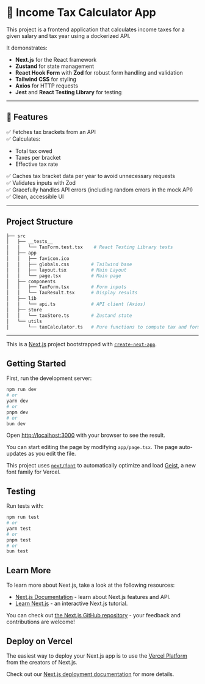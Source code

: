 # 🧮 Income Tax Calculator App

This project is a frontend application that calculates income taxes for a given salary and tax year using a dockerized API.

It demonstrates:

- **Next.js** for the React framework
- **Zustand** for state management
- **React Hook Form** with **Zod** for robust form handling and validation
- **Tailwind CSS** for styling
- **Axios** for HTTP requests
- **Jest** and **React Testing Library** for testing

---

## 🚀 Features

✅ Fetches tax brackets from an API  
✅ Calculates:
- Total tax owed
- Taxes per bracket
- Effective tax rate

✅ Caches tax bracket data per year to avoid unnecessary requests  
✅ Validates inputs with Zod  
✅ Gracefully handles API errors (including random errors in the mock API)  
✅ Clean, accessible UI  

___

## Project Structure

```bash
├── src
│   ├── __tests__
│   │   └── TaxForm.test.tsx    # React Testing Library tests
│   ├── app
│   │   ├── favicon.ico
│   │   ├── globals.css        # Tailwind base
│   │   ├── layout.tsx         # Main Layout
│   │   └── page.tsx           # Main page
│   ├── components
│   │   ├── TaxForm.tsx        # Form inputs
│   │   └── TaxResult.tsx      # Display results
│   ├── lib
│   │   └── api.ts             # API client (Axios)
│   ├── store
│   │   └── taxStore.ts        # Zustand state
│   └── utils
│       └── taxCalculator.ts   # Pure functions to compute tax and format currency

```
---

This is a [Next.js](https://nextjs.org) project bootstrapped with [`create-next-app`](https://nextjs.org/docs/app/api-reference/cli/create-next-app).

## Getting Started

First, run the development server:

```bash
npm run dev
# or
yarn dev
# or
pnpm dev
# or
bun dev
```

Open [http://localhost:3000](http://localhost:3000) with your browser to see the result.

You can start editing the page by modifying `app/page.tsx`. The page auto-updates as you edit the file.

This project uses [`next/font`](https://nextjs.org/docs/app/building-your-application/optimizing/fonts) to automatically optimize and load [Geist](https://vercel.com/font), a new font family for Vercel.

## Testing

Run tests with:

```bash
npm run test
# or
yarn test
# or
pnpm test
# or
bun test
```

## Learn More

To learn more about Next.js, take a look at the following resources:

- [Next.js Documentation](https://nextjs.org/docs) - learn about Next.js features and API.
- [Learn Next.js](https://nextjs.org/learn) - an interactive Next.js tutorial.

You can check out [the Next.js GitHub repository](https://github.com/vercel/next.js) - your feedback and contributions are welcome!

## Deploy on Vercel

The easiest way to deploy your Next.js app is to use the [Vercel Platform](https://vercel.com/new?utm_medium=default-template&filter=next.js&utm_source=create-next-app&utm_campaign=create-next-app-readme) from the creators of Next.js.

Check out our [Next.js deployment documentation](https://nextjs.org/docs/app/building-your-application/deploying) for more details.
